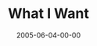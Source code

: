 ---
layout: message
category: message
series: "Mind+Screw"
title: "What I Want"
date: 2005-06-04-00-00
message_id: 117
audio: "http://s3.amazonaws.com/crossroads-media/media/legacy/mp3/Mind+Screw_03_06-05-05_What_I_Want.mp3"
audio-duration: "40:39"
flag: "N"
---